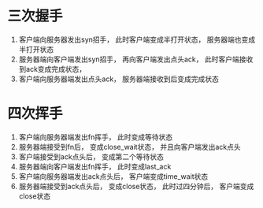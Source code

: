# 三次握手
1. 客户端向服务器发出syn招手， 此时客户端变成半打开状态， 服务器端也变成半打开状态
2. 服务器端向客户端发出syn招手， 再向客户端发出点头ack， 此时客户端接收到ack变成完成状态， 
3. 客户端向服务器端发出点头ack， 服务器端接收到后变成完成状态
# 四次挥手
1. 客户端向服务器端发出fn挥手， 此时变成等待状态
2. 服务器端接受到fn后， 变成close_wait状态， 并且向客户端发出ack点头
3. 客户端接受到ack点头后， 变成第二个等待状态
4. 服务器端向客户端发出fn挥手， 此时变成last_ack
5. 客户端向服务器端发出ack点头后， 客户端变成time_wait状态
6. 服务器端接受到ack点头后， 变成close状态， 此时过四分钟后， 客户端变成close状态